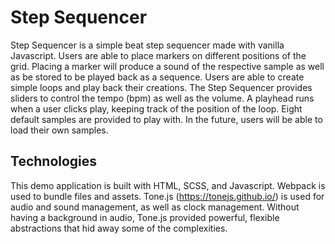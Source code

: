 # Step Sequencer

Step Sequencer is a simple beat step sequencer made with vanilla Javascript.
Users are able to place markers on different positions of the grid.
Placing a marker will produce a sound of the respective sample as well as be stored to be played back as a sequence.
Users are able to create simple loops and play back their creations.
The Step Sequencer provides sliders to control the tempo (bpm) as well as the volume.
A playhead runs when a user clicks play, keeping track of the position of the loop.
Eight default samples are provided to play with.
In the future, users will be able to load their own samples.

## Technologies

This demo application is built with HTML, SCSS, and Javascript.
Webpack is used to bundle files and assets.
Tone.js (https://tonejs.github.io/) is used for audio and sound management, as well as clock management.
Without having a background in audio, Tone.js provided powerful, flexible abstractions that hid away some of the complexities.
